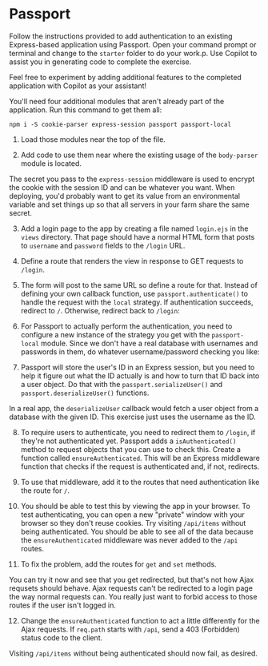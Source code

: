 # Passport

Follow the instructions provided to add authentication to an existing Express-based application using Passport. Open your command prompt or terminal and change to the `starter` folder to do your work.p. Use Copilot to assist you in generating code to complete the exercise.

Feel free to experiment by adding additional features to the completed application with Copilot as your assistant!

You'll need four additional modules that aren't already part of the application. Run this command to get them all:

```
npm i -S cookie-parser express-session passport passport-local
```

1) Load those modules near the top of the file.

2) Add code to use them near where the existing usage of the `body-parser` module is located.

The secret you pass to the `express-session` middleware is used to encrypt the cookie with the session ID and can be whatever you want. When deploying, you'd probably want to get its value from an environmental variable and set things up so that all servers in your farm share the same secret.

3) Add a login page to the app by creating a file named `login.ejs` in the `views` directory. That page should have a normal HTML form that posts to `username` and `password` fields to the `/login` URL. 

4) Define a route that renders the view in response to GET requests to `/login`.

5) The form will post to the same URL so define a route for that. Instead of defining your own callback function, use `passport.authenticate()` to handle the request with the `local` strategy. If authentication succeeds, redirect to `/`. Otherwise, redirect back to `/login`:

6) For Passport to actually perform the authentication, you need to configure a new instance of the strategy you get with the `passport-local` module. Since we don't have a real database with usernames and passwords in them, do whatever username/password checking you like:

7) Passport will store the user's ID in an Express session, but you need to help it figure out what the ID actually is and how to turn that ID back into a user object. Do that with the `passport.serializeUser()` and `passport.deserializeUser()` functions.

In a real app, the `deserializeUser` callback would fetch a user object from a database with the given ID. This exercise just uses the username as the ID.

8) To require users to authenticate, you need to redirect them to `/login`, if they're not authenticated yet. Passport adds a `isAuthenticated()` method to request objects that you can use to check this. Create a function called `ensureAuthenticated`. This will be an Express middleware function that checks if the request is authenticated and, if not, redirects.

9) To use that middleware, add it to the routes that need authentication like the route for `/`.

10) You should be able to test this by viewing the app in your browser. To test authenticating, you can open a new "private" window with your browser so they don't reuse cookies. Try visiting `/api/items` without being authenticated. You should be able to see all of the data because the `ensureAuthenticated` middleware was never added to the `/api` routes. 

11) To fix the problem,  add the routes for `get` and `set` methods.

You can try it now and see that you get redirected, but that's not how Ajax requsets should behave. Ajax requests can't be redirected to a login page the way normal requests can. You really just want to forbid access to those routes if the user isn't logged in.

12) Change the `ensureAuthenticated` function to act a little differently for the Ajax requests. If `req.path` starts with `/api`, send a 403 (Forbidden) status code to the client.

Visiting `/api/items` without being authenticated should now fail, as desired.
